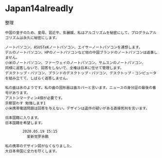 # Japan14alreadly
整理

    中国の皇子のため、皇母、習近平、彭麗媛、私はアルゴリズムを秘密にして、プログラムアルゴリズムは永久に秘密にします。

    ノートパソコン、ASUSTeKノートパソコン、エイサーノートパソコンを連想します。
    デルのノートパソコン、HPのノートパソコンなど他の中国ブランドのノートパソコンは返事しません。
    小米のノートパソコン、ファーウェイのノートパソコン、サムスンのノートパソコン、
    同様に返答しないで、回答をしないで、全権は日本に任せて管理します。
    デスクトップ・パソコン、ブランドのデスクトップ・パソコン、デスクトップ・コンピュータを組み立てて、しばらく返答しません。

    私の歯は氷のようです。私の歯の固形器は歯カバーと言います。ニュースの身分証の最後の番号があります。
    アストンマーティン4個が必要です。
    京都習わす 勉強します1
    小米携帯電話問題は回答を与えない。デザインは盗作の疑いがある直接死刑を言います。
    
    日本国籍に入ります。
    日本国籍を希望します。
    
            2020.05.19 15:15
              爱新觉罗余鹏
              
    私の携帯のデザイン図がなくなりました。
    大日本帝国に全力を尽くします。
            
            
              
              
